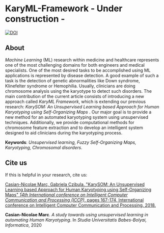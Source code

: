 # KaryML-Framework - Under construction - 
[![DOI](https://img.shields.io/badge/DOI-10.1109/ICCP.2018.8516580-blue.svg)](https://doi.org/10.1109/ICCP.2018.8516580)
## About

  _Machine Learning_ (ML) research within medicine and healthcare represents one of the most challenging domains for both engineers and medical specialists. One of the most desired tasks to be accomplished using ML applications is represented by disease detection. A good example of such a task is the detection of genetic abnormalities like Down syndrome, Klinefelter syndrome or Hemophilia. Usually, clinicians are doing chromosome analysis using the karyotype to detect such disorders. The main contribution of the current article consists of introducing a new approach called _KaryML Framework_, which is extending our previous research: _KarySOM: An Unsupervised Learning based Approach for Human Karyotyping using Self-Organizing Maps_ . Our major goal is to provide a new method for an automated karyotyping system using unsupervised techniques. Additionally, we provide computational methods for chromosome feature extraction and to develop an intelligent system designed to aid clinicians during the karyotyping process.

__Keywords__: _Unsupervised learning, Fuzzy Self-Organizing Maps, Karyotyping, Chromosomal disorders_.

## Cite us
If this is helpful in your research, cite us: 

  [Casian-Nicolae Marc, Gabriela Czibula. "KarySOM: An Unsupervised Learning based Approach for Human Karyotyping using Self-Organizing Maps" *14th International conference on Intelligent Computer Communication and Processing (ICCP)*, pages 167-174, International conference on Intelligent Computer Communication and Processing. 2018.](https://www.researchgate.net/publication/329064942_KarySOM_An_Unsupervised_Learning_based_Approach_for_Human_Karyotyping_using_Self-Organizing_Maps) 
  
   __Casian-Nicolae Marc__.
  _A study towards using unsupervised learning in automating Human Karyotyping_.
  In _Studia Universitatis Babes-Bolyai, Informatica_, 2020
